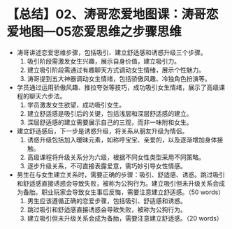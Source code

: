 # 【总结】02、涛哥恋爱地图课：涛哥恋爱地图—05恋爱思维之步骤思维

-   涛哥讲述恋爱思维步骤，包括吸引、建立舒适感和诱惑升级三个步骤。
    1.  吸引阶段需激发女生兴趣，展示自身价值，建立吸引力。
    2.  建立吸引阶段需通过有趣聊天方式调动女生情绪，展示个性魅力。
    3.  涛哥提到五大神器调动女生情绪，包括骄傲风趣、冷独角色扮演等。
-   学员通过运用骄傲风趣、推拉夸张等技巧，成功吸引女生情绪，展示了高级课程的聊天六步法。
    1.  学员激发女生欲望，成功吸引女生。
    2.  建立舒适感是吸引后的关键，包括浅层和深层舒适感的建立。
    3.  深层舒适感的建立需要展示自己的三观，而非一味附和女生。
-   建立舒适感后，下一步是诱惑升级，将关系从朋友升级为情侣。
    1.  诱惑升级包括加入暧昧元素，如称呼宝宝、亲爱的，以及逐渐增加身体接触。
    2.  高级课程将升级关系分为六级，根据不同女性类型采用不同策略。
    3.  逐步升级关系，不可直接表露爱意，需巧妙引导女性情感。
-   男生在与女生建立关系时，需要正确的步骤：吸引、舒适感、诱惑。跳过吸引和舒适感直接诱惑会导致失败，被称为公狗行为。建立吸引但未升级关系会成为备胎。职业玩家会导致女生事后反悔，需要注意建立舒适感。（50 words）
    1.  男生应该遵循正确的恋爱步骤，包括吸引、舒适感和诱惑。
    2.  跳过吸引和舒适感直接诱惑会导致失败，被称为公狗行为。
    3.  建立吸引但未升级关系会成为备胎，需要注意建立舒适感。（20 words）